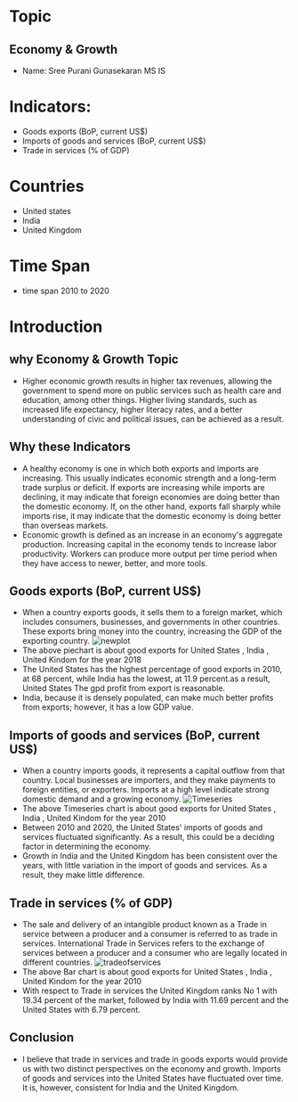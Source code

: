 # Topic
## Economy & Growth
- Name: Sree Purani Gunasekaran  MS IS
# Indicators:
- Goods exports (BoP, current US$)
- Imports of goods and services (BoP, current US$)
- Trade in services (% of GDP)
# Countries
- United states
- India
- United Kingdom
# Time Span
- time span 2010 to 2020
# Introduction 
## why Economy & Growth Topic 
- Higher economic growth results in higher tax revenues, allowing the government to spend more on public services such as health care and education, among other things. Higher living standards, such as increased life expectancy, higher literacy rates, and a better understanding of civic and political issues, can be achieved as a result.
## Why these Indicators
- A healthy economy is one in which both exports and imports are increasing. This usually indicates economic strength and a long-term trade surplus or deficit. If exports are increasing while imports are declining, it may indicate that foreign economies are doing better than the domestic economy. If, on the other hand, exports fall sharply while imports rise, it may indicate that the domestic economy is doing better than overseas markets.
- Economic growth is defined as an increase in an economy's aggregate production. Increasing capital in the economy tends to increase labor productivity. Workers can produce more output per time period when they have access to newer, better, and more tools.
## Goods exports (BoP, current US$)
- When a country exports goods, it sells them to a foreign market, which includes consumers, businesses, and governments in other countries. These exports bring money into the country, increasing the GDP of the exporting country.
![newplot](https://github.com/Sreecr7/data690_Sree/blob/main/Individual_project/goodsexports.png)
- The above piechart is about good exports for United States , India , United Kindom for the year 2018 
- The United States has the highest percentage of good exports in 2010, at 68 percent, while India has the lowest, at 11.9 percent.as a result, United States The gpd profit from export is reasonable.
- India, because it is densely populated, can make much better profits from exports; however, it has a low GDP value.

## Imports of goods and services (BoP, current US$)
- When a country imports goods, it represents a capital outflow from that country. Local businesses are importers, and they make payments to foreign entities, or exporters. Imports at a high level indicate strong domestic demand and a growing economy.
![Timeseries](https://github.com/Sreecr7/data690_Sree/blob/main/Individual_project/imports2010.png)
- The above Timeseries chart is about good exports for United States , India , United Kindom for the year 2010 
- Between 2010 and 2020, the United States' imports of goods and services fluctuated significantly. As a result, this could be a deciding factor in determining the economy. 
- Growth in India and the United Kingdom has been consistent over the years, with little variation in the import of goods and services. As a result, they make little difference.

##  Trade in services (% of GDP)
- The sale and delivery of an intangible product known as a Trade in service between a producer and a consumer is referred to as trade in services. International Trade in Services refers to the exchange of services between a producer and a consumer who are legally located in different countries.
![tradeofservices](https://github.com/Sreecr7/data690_Sree/blob/main/Individual_project/trade2010.png)
- The above Bar chart is about good exports for United States , India , United Kindom for the year 2010 
-  With respect to Trade in services the United Kingdom ranks No 1 with 19.34 percent of the market, followed by India with 11.69 percent and the United States with 6.79 percent. 
## Conclusion
- I believe that trade in services and trade in goods exports would provide us with two distinct perspectives on the economy and growth. Imports of goods and services into the United States have fluctuated over time. It is, however, consistent for India and the United Kingdom.
